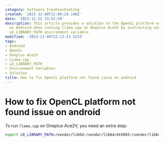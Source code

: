 ```yaml
---
category: Software Troubleshooting
created: '2023-12-09T12:09:24.148Z'
date: '2023-12-22 23:52:59'
description: This article provides a solution to the OpenCL platform not found issue
  on Android when running llama.cpp on Oneplus Ace2V by instructing users to set the
  LD_LIBRARY_PATH environment variable.
modified: '2023-12-09T12:13:13.525Z'
tags:
- Android
- OpenCL
- Oneplus Ace2V
- LLama.cpp
- LD_LIBRARY_PATH
- Environment Variables
- Solution
title: How to fix OpenCL platform not found issue on android
---
```


# How to fix OpenCL platform not found issue on android

To run `llama.cpp` on Oneplus Ace2V, you need an extra step:

```bash
export LD_LIBRARY_PATH=/vendor/lib64:/vendor/lib64/mt6983:/vendor/lib64/egl/mt6983
```
